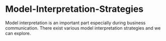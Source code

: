 # Model-Interpretation-Strategies
Model interpretation is an important part especially during business communication. There exist various model interpretation strategies and we can explore.
